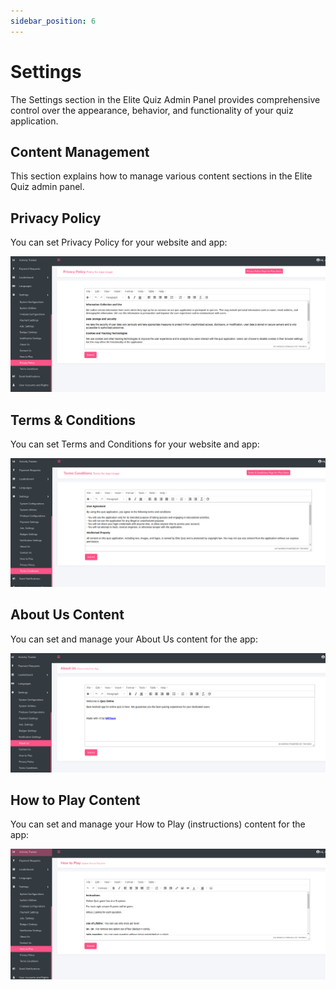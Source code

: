 ```yaml
---
sidebar_position: 6
---
```


# Settings

The Settings section in the Elite Quiz Admin Panel provides comprehensive control over the appearance, behavior, and functionality of your quiz application.

## Content Management

This section explains how to manage various content sections in the Elite Quiz admin panel.

## Privacy Policy

You can set Privacy Policy for your website and app:

![Privacy Policy](/img/panel/pp.png)

## Terms & Conditions

You can set Terms and Conditions for your website and app:

![Terms & Conditions](/img/panel/tc.png)

## About Us Content

You can set and manage your About Us content for the app:

![About Us](/img/panel/about-us.png)

## How to Play Content

You can set and manage your How to Play (instructions) content for the app:

![Instructions](/img/panel/instructions.png)
